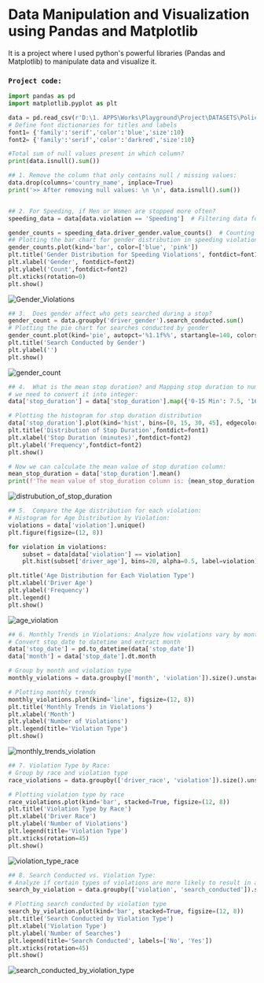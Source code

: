 # Data Manipulation and Visualization using Pandas and Matplotlib
It is a project where I used python's powerful libraries (Pandas and Matplotlib) to manipulate data and visualize it.

### `Project code:`
```python
import pandas as pd 
import matplotlib.pyplot as plt

data = pd.read_csv(r'D:\1. APPS\Works\Playground\Project\DATASETS\Police_dataset.csv')
# Define font dictionaries for titles and labels
font1= {'family':'serif','color':'blue','size':10}
font2= {'family':'serif','color':'darkred','size':10}

#Total sum of null values present in which column?
print(data.isnull().sum())

## 1. Remove the column that only contains null / missing values:
data.drop(columns='country_name', inplace=True)
print('>> After removing null values: \n \n', data.isnull().sum())


## 2. For Speeding, if Men or Women are stopped more often?
speeding_data = data[data.violation == 'Speeding']  # Filtering data for speeding violations

gender_counts = speeding_data.driver_gender.value_counts()  # Counting gender distribution
## Plotting the bar chart for gender distribution in speeding violations
gender_counts.plot(kind='bar', color=['blue', 'pink'])
plt.title('Gender Distribution for Speeding Violations', fontdict=font1)
plt.xlabel('Gender', fontdict=font2)
plt.ylabel('Count',fontdict=font2)
plt.xticks(rotation=0)
plt.show()
```
![Gender_Violations](https://github.com/akashsarkar1998/Data-Manipulation-Visualization/assets/32842719/b4fa00f7-6e82-495a-af78-83e5099adfdc)

```python
## 3.  Does gender affect who gets searched during a stop?
gender_count = data.groupby('driver_gender').search_conducted.sum()
# Plotting the pie chart for searches conducted by gender
gender_count.plot(kind='pie', autopct='%1.1f%%', startangle=140, colors=['red', 'yellow'])
plt.title('Search Conducted by Gender')
plt.ylabel('')
plt.show()
```
![gender_count](https://github.com/akashsarkar1998/Data-Manipulation-Visualization/assets/32842719/a2e9bab0-2227-4caa-957d-535a5b51dfc7)

```python
## 4.  What is the mean stop duration? and Mapping stop duration to numerical values
# we need to convert it into integer:
data['stop_duration'] = data['stop_duration'].map({'0-15 Min': 7.5, '16-30 Min': 24, '30+ Min': 45})

# Plotting the histogram for stop duration distribution
data['stop_duration'].plot(kind='hist', bins=[0, 15, 30, 45], edgecolor='black')
plt.title('Distribution of Stop Duration',fontdict=font1)
plt.xlabel('Stop Duration (minutes)',fontdict=font2)
plt.ylabel('Frequency',fontdict=font2)
plt.show()

# Now we can calculate the mean value of stop duration column:
mean_stop_duration = data['stop_duration'].mean()
print(f'The mean value of stop_duration column is: {mean_stop_duration:.2f}')
```
![distrubution_of_stop_duration](https://github.com/akashsarkar1998/Data-Manipulation-Visualization/assets/32842719/20bd0f13-0f69-4fd7-9a6c-4a0d64ce966c)


```python
## 5.  Compare the Age distribution for each violation:
# Histogram for Age Distribution by Violation:
violations = data['violation'].unique()
plt.figure(figsize=(12, 8))

for violation in violations:
    subset = data[data['violation'] == violation]
    plt.hist(subset['driver_age'], bins=20, alpha=0.5, label=violation)

plt.title('Age Distribution for Each Violation Type')
plt.xlabel('Driver Age')
plt.ylabel('Frequency')
plt.legend()
plt.show()
```
![age_violation](https://github.com/akashsarkar1998/Data-Manipulation-Visualization/assets/32842719/0e0f406f-bfd2-4a43-ac32-100bc5980eab)


```python
## 6. Monthly Trends in Violations: Analyze how violations vary by month to identify any seasonal trends or patterns
# Convert stop_date to datetime and extract month
data['stop_date'] = pd.to_datetime(data['stop_date'])
data['month'] = data['stop_date'].dt.month

# Group by month and violation type
monthly_violations = data.groupby(['month', 'violation']).size().unstack()

# Plotting monthly trends
monthly_violations.plot(kind='line', figsize=(12, 8))
plt.title('Monthly Trends in Violations')
plt.xlabel('Month')
plt.ylabel('Number of Violations')
plt.legend(title='Violation Type')
plt.show()
```
![monthly_trends_violation](https://github.com/akashsarkar1998/Data-Manipulation-Visualization/assets/32842719/76badf69-4bc5-428d-b649-0a1d87748a37)


```python
## 7. Violation Type by Race:
# Group by race and violation type
race_violations = data.groupby(['driver_race', 'violation']).size().unstack()

# Plotting violation type by race
race_violations.plot(kind='bar', stacked=True, figsize=(12, 8))
plt.title('Violation Type by Race')
plt.xlabel('Driver Race')
plt.ylabel('Number of Violations')
plt.legend(title='Violation Type')
plt.xticks(rotation=45)
plt.show()
```
![violation_type_race](https://github.com/akashsarkar1998/Data-Manipulation-Visualization/assets/32842719/38219e80-aa35-41a6-a638-655ea78c172d)


```python
## 8. Search Conducted vs. Violation Type:
# Analyze if certain types of violations are more likely to result in a search.
search_by_violation = data.groupby(['violation', 'search_conducted']).size().unstack()  # Group by violation type and search conducted

# Plotting search conducted by violation type
search_by_violation.plot(kind='bar', stacked=True, figsize=(12, 8))
plt.title('Search Conducted by Violation Type')
plt.xlabel('Violation Type')
plt.ylabel('Number of Searches')
plt.legend(title='Search Conducted', labels=['No', 'Yes'])
plt.xticks(rotation=45)
plt.show()
```
![search_conducted_by_violation_type](https://github.com/akashsarkar1998/Data-Manipulation-Visualization/assets/32842719/579f58c9-b363-4dd7-95f3-907a4b9fcf4a)



